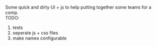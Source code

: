 Some quick and dirty UI + js to help putting together some teams for a comp.<br/>
TODO:
<ol>
<li>tests</li>
<li>seperate js + css files</li>
<li>make names configurable</li>
</ol>
